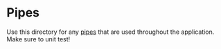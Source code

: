 # Pipes

Use this directory for any [pipes](https://angular.io/guide/pipes) that are used throughout the application. Make sure to unit test!
